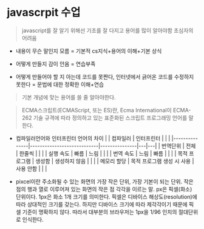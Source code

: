 # javascrpit 수업
> javascript를 잘 알기 위해선 기초를 잘 다지고 용어를 많이 알아야함
 > 초심자의 어려움

- 내용이 무슨 말인지 모름 =  기본적 cs지식+용어의 이해+기본 상식

- 어떻게 만들지 감이 안옴 = 연습부족

- 어떻게 만들어야 할 지 아는데 코드를 못짠다, 인터넷에서 긁어온 코드를 수정하지 못한다 = 문법에 대한 정확한 이해+연습

> 기본 개념에 맞는 용어를 쓸 줄 알아야한다.

> ECMA스크립트(ECMAScript, 또는 ES)란, Ecma International이 ECMA-262 기술 규격에 따라 정의하고 있는 표준화된 스크립트 프로그래밍 언어를 말한다.

* 컴파일러언어와 인터프린터 언어의 차이
|               | 컴파일러                   | 인터프린터    |   |   |
|---------------|----------------------------|---------------|---|---|
| 번역단위      | 전체                       | 한줄씩        |   |   |
| 실행 속도     | 빠름                       | 느림          |   |   |
| 번역 속도     | 느림                       | 빠름          |   |   |
| 목적 프로그램 | 생성함                     | 생성하지 않음 |   |   |
| 메모리 할당   | 목적 프로그램 생성 시 사용 | 사용 안함     |   |   |

* pixcel이란
주소화될 수 있는 화면의 가장 작은 단위, 가장 기본이 되는 단위.
작은 점의 행과 열로 이루어져 있는 화면의 작은 점 각각을 이르는 말.
px은 픽셀(화소) 단위이다. 1px은 화소 1개 크기를 의미한다.
픽셀은 디바이스 해상도(resolution)에 따라 상대적인 크기를 갖는다.
하지만 디바이스 크기에 따라 제각각이기 때문에 픽셀 기준이 명확하지 않다. 따라서 대부분의 브라우저는 1px을 1/96 인치의 절대단위로 인식한다. 
